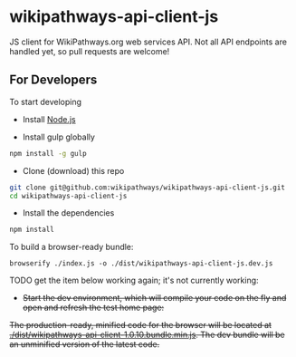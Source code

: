 wikipathways-api-client-js
==============

JS client for WikiPathways.org web services API. Not all API endpoints are handled yet, so pull requests are welcome!

## For Developers

To start developing

* Install [Node.js](https://nodejs.org/)

* Install gulp globally
```bash
npm install -g gulp
```
* Clone (download) this repo
```bash
git clone git@github.com:wikipathways/wikipathways-api-client-js.git
cd wikipathways-api-client-js
```
* Install the dependencies
```bash
npm install
```

To build a browser-ready bundle:
```
browserify ./index.js -o ./dist/wikipathways-api-client-js.dev.js
```

TODO get the item below working again; it's not currently working:
* ~~Start the dev environment, which will compile your code on the fly and open and refresh the test home page:~~
<!--
```bash
gulp
```
-->

~~The production-ready, minified code for the browser will be located at [./dist/wikipathways-api-client-1.0.10.bundle.min.js](https://github.com/wikipathways/wikipathways-api-client-js/blob/master/dist/wikipathways-api-client-1.0.10.bundle.min.js). The dev bundle will be an unminified version of the latest code.~~
